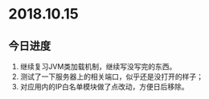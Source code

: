 # 2018.10.15
## 今日进度
1. 继续复习JVM类加载机制，继续写没写完的东西。
2. 测试了一下服务器上的相关端口，似乎还是没打开的样子；
3. 对应用内的IP白名单模块做了点改动，方便日后移除。

